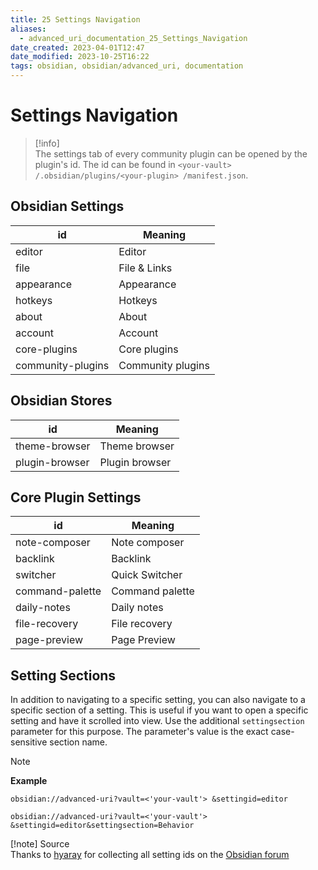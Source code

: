 ```yaml
---
title: 25 Settings Navigation
aliases:
  - advanced_uri_documentation_25_Settings_Navigation
date_created: 2023-04-01T12:47
date_modified: 2023-10-25T16:22
tags: obsidian, obsidian/advanced_uri, documentation
---
```

# Settings Navigation

> [!info]  
> The settings tab of every community plugin can be opened by the plugin's id. The id can be found in `<your-vault> /.obsidian/plugins/<your-plugin> /manifest.json`.

## Obsidian Settings

| id                | Meaning           |
| ----------------- | ----------------- |
| editor            | Editor            |
| file              | File  & Links     |
| appearance        | Appearance        |
| hotkeys           | Hotkeys           |
| about             | About             |
| account           | Account           |
| core-plugins      | Core plugins      |
| community-plugins | Community plugins |

## Obsidian Stores

| id             | Meaning        |
| -------------- | -------------- |
| theme-browser  | Theme browser  |
| plugin-browser | Plugin browser |

## Core Plugin Settings

| id              | Meaning         |
| --------------- | --------------- |
| note-composer   | Note composer   |
| backlink        | Backlink        |
| switcher        | Quick Switcher  |
| command-palette | Command palette |
| daily-notes     | Daily notes     |
| file-recovery   | File recovery   |
| page-preview    | Page Preview    |

## Setting Sections

In addition to navigating to a specific setting, you can also navigate to a specific section of a setting. This is useful if you want to open a specific setting and have it scrolled into view. Use the additional `settingsection` parameter for this purpose. The parameter's value is the exact case-sensitive section name.

> [!note]  
> **Example**
> 
> ```uri
> obsidian://advanced-uri?vault=<'your-vault'> &settingid=editor
> ```
> 
> ```uri
> obsidian://advanced-uri?vault=<'your-vault'> &settingid=editor&settingsection=Behavior
> ```
> 
> [!note] Source  
> Thanks to [hyaray](https://github.com/hyaray) for collecting all setting ids on the [Obsidian forum](https://forum-zh.obsidian.md/t/topic/7365)
